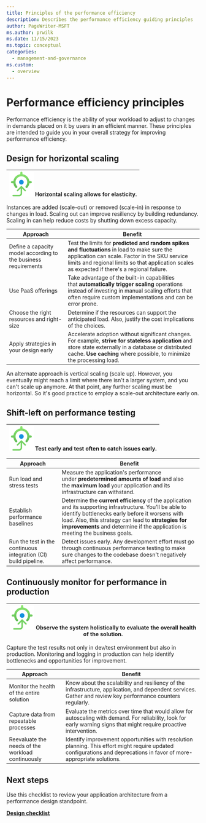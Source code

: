 ```yaml
---
title: Principles of the performance efficiency
description: Describes the performance efficiency guiding principles
author: PageWriter-MSFT
ms.author: prwilk
ms.date: 11/15/2023
ms.topic: conceptual
categories:
  - management-and-governance
ms.custom:
  - overview
---
```


# Performance efficiency principles

Performance efficiency is the ability of your workload to adjust to changes in demands placed on it by users in an efficient manner. These principles are intended to guide you in your overall strategy for improving performance efficiency.

## Design for horizontal scaling

|![Goal icon](../_images/goal.svg) Horizontal scaling allows for elasticity.|
|--| 

Instances are added (scale-out) or removed (scale-in) in response to changes in load. Scaling out can improve resiliency by building redundancy. Scaling in can help reduce costs by shutting down excess capacity.

|  Approach|                                                     Benefit|
  |-|-|
  |Define a capacity model according to the business requirements|   Test the limits for **predicted and random spikes and fluctuations** in load to make sure the application can scale. Factor in the SKU service limits and regional limits so that application scales as expected if there's a regional failure.|
  |Use PaaS offerings |                                              Take advantage of the built-in capabilities that **automatically** **trigger scaling** operations instead of investing in manual scaling efforts that often require custom implementations and can be error prone.|
  |Choose the right resources and right-size                    |    Determine if the resources can support the anticipated load. Also, justify the cost implications of the choices.|
|  Apply strategies in your design early    |                        Accelerate adoption without significant changes. For example, **strive for stateless application** and store state externally in a database or distributed cache. **Use caching** where possible, to minimize the processing load.|

An alternate approach is vertical scaling (scale up). However, you eventually might reach a limit where there isn\'t a larger system, and you can\'t scale up anymore. At that point, any further scaling must be horizontal. So it\'s good practice to employ a scale-out architecture early on.

## Shift-left on performance testing

|![Goal icon](../_images/goal.svg) Test early and test often to catch issues early.|
|--| 

|  Approach                                              |Benefit|
|-|-|
  |Run load and stress tests|                                         Measure the application's performance under **predetermined amounts of load** and also the **maximum load** your application and its infrastructure can withstand.|
 | Establish performance baselines|                                   Determine the **current efficiency** of the application and its supporting infrastructure. You'll be able to identify bottlenecks early before it worsens with load. Also, this strategy can lead to **strategies for improvements** and determine if the application is meeting the business goals.|
|  Run the test in the continuous integration (CI) build pipeline.|   Detect issues early. Any development effort must go through continuous performance testing to make sure changes to the codebase doesn\'t negatively affect performance.|

## Continuously monitor for performance in production

|![Goal icon](../_images/goal.svg) Observe the system holistically to evaluate the overall health of the solution.|
|--| 

Capture the test results not only in dev/test environment but also in production. Monitoring and logging in production can help identify bottlenecks and opportunities for improvement.

|Approach|                                        Benefit|
|-|-|
  |Monitor the health of the entire solution          | Know about the scalability and resiliency of the infrastructure, application, and dependent services. Gather and review key performance counters regularly.|
|  Capture data from repeatable processes            |  Evaluate the metrics over time that would allow for autoscaling with demand. For reliability, look for early warning signs that might require proactive intervention.|
 | Reevaluate the needs of the workload continuously|   Identify improvement opportunities with resolution planning. This effort might require updated configurations and deprecations in favor of more-appropriate solutions.|

##  Next steps

Use this checklist to review your application architecture from a performance design standpoint.

[**Design checklist**](checklist.md)

